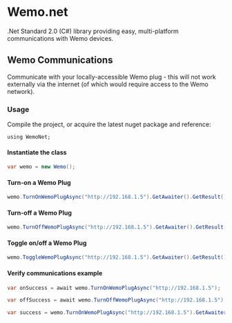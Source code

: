 # Wemo.net
.Net Standard 2.0 (C#) library providing easy, multi-platform communications with Wemo devices.

## Wemo Communications
Communicate with your locally-accessible Wemo plug - this will not work externally via the internet (of which would require access to the Wemo network).
### Usage
Compile the project, or acquire the latest nuget package and reference:
```
using WemoNet;
```
#### Instantiate the class
```csharp
var wemo = new Wemo();
```

#### Turn-on a Wemo Plug
```csharp
wemo.TurnOnWemoPlugAsync("http://192.168.1.5").GetAwaiter().GetResult();
```
#### Turn-off a Wemo Plug
```csharp
wemo.TurnOffWemoPlugAsync("http://192.168.1.5").GetAwaiter().GetResult();
```
#### Toggle on/off a Wemo Plug
```csharp
wemo.ToggleWemoPlugAsync("http://192.168.1.5").GetAwaiter().GetResult();
```

#### Verify communications example
```csharp
var onSuccess = await wemo.TurnOnWemoPlugAsync("http://192.168.1.5");
```
```csharp
var offSuccess = await wemo.TurnOffWemoPlugAsync("http://192.168.1.5");
```
```csharp
var success = wemo.TurnOnWemoPlugAsync("http://192.168.1.5").GetAwaiter().GetResult();
```

